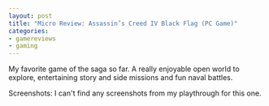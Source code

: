 ```yaml
---
layout: post
title: "Micro Review: Assassin’s Creed IV Black Flag (PC Game)"
categories:
- gamereviews
- gaming
---
```



My favorite game of the saga so far. A really enjoyable open world to explore, entertaining story and side missions and fun naval battles.

Screenshots: I can't find any screenshots from my playthrough for this one.

